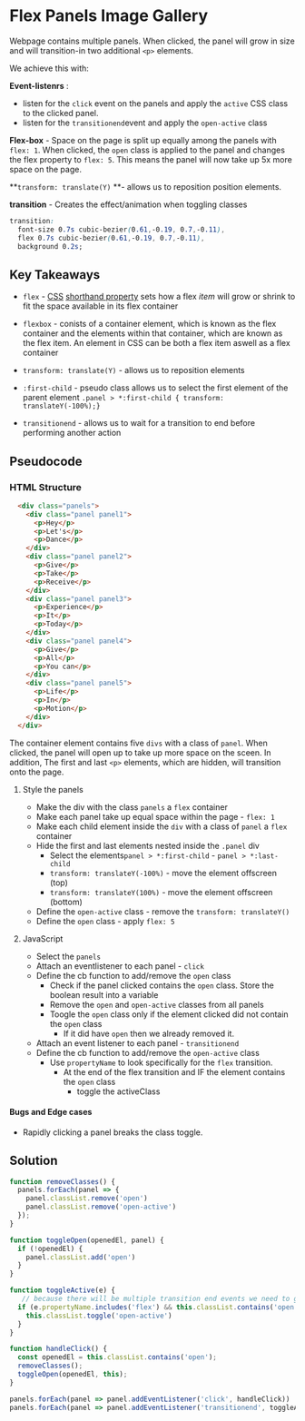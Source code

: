 # Flex Panels Image Gallery



Webpage contains multiple panels. When clicked, the panel will grow in size and will transition-in two additional `<p>` elements. 



We achieve this with:

**Event-listenrs** :

* listen for the `click` event on the panels and apply the `active` CSS class to the clicked panel. 
* listen for the `transitionend`event and apply the `open-active` class



**Flex-box** - Space on the page is split up equally among the panels with `flex: 1`. When clicked, the `open` class is applied to the panel and changes the flex property to `flex: 5`. This means the panel will now take up 5x more space on the page.

**`transform: translate(Y)` **- allows us to reposition position elements.

**transition** - Creates the effect/animation when toggling classes

```css
transition:
  font-size 0.7s cubic-bezier(0.61,-0.19, 0.7,-0.11),
  flex 0.7s cubic-bezier(0.61,-0.19, 0.7,-0.11),
  background 0.2s;
```

## Key Takeaways 

* `flex` - [CSS](https://developer.mozilla.org/en-US/docs/Web/CSS) [shorthand property](https://developer.mozilla.org/en-US/docs/Web/CSS/Shorthand_properties) sets how a flex *item* will grow or shrink to fit the space available in its flex container

* `flexbox` - conists of a container element, which is known as the flex container and the elements within that container, which are known as the flex item. An element in CSS can be both a flex item aswell as a flex container

* `transform: translate(Y)` - allows us to reposition elements

* `:first-child` - pseudo class allows us to select the first element of the parent element `.panel > *:first-child { transform: translateY(-100%);}`

* `transitionend` - allows us to wait for a transition to end before performing another action

## Pseudocode

### HTML Structure 

```html
  <div class="panels">
    <div class="panel panel1">
      <p>Hey</p>
      <p>Let's</p>
      <p>Dance</p>
    </div>
    <div class="panel panel2">
      <p>Give</p>
      <p>Take</p>
      <p>Receive</p>
    </div>
    <div class="panel panel3">
      <p>Experience</p>
      <p>It</p>
      <p>Today</p>
    </div>
    <div class="panel panel4">
      <p>Give</p>
      <p>All</p>
      <p>You can</p>
    </div>
    <div class="panel panel5">
      <p>Life</p>
      <p>In</p>
      <p>Motion</p>
    </div>
  </div>
```

The container element contains five `divs` with a class of `panel`. When clicked, the panel will open up to take up more space on the sceen. In addition, The first and last `<p>` elements, which are hidden, will transition onto the page.



1. Style the panels 
   * Make the div with the class `panels` a `flex` container
   * Make each panel take up equal space within the page - `flex: 1`
   * Make each child element inside the `div` with a class of `panel` a `flex` container
   * Hide the first and last elements nested inside the `.panel` div
     * Select the elements`panel > *:first-child` - `panel > *:last-child`
     * `transform: translateY(-100%)` - move the element offscreen (top)
     * `transform: translateY(100%)` - move the element offscreen (bottom)
   * Define the `open-active` class - remove the `transform: translateY()`
   * Define the `open` class - apply `flex: 5 `

2. JavaScript 
   * Select the `panels`
   * Attach an eventlistener to each panel - `click`
   * Define the cb function to add/remove the `open` class
     * Check if the panel clicked contains the `open` class. Store the boolean result into a variable
     * Remove the `open` and `open-active` classes from all panels 
     * Toogle the `open` class only if the element clicked did not contain the `open` class
       * If it did have `open` then we already removed it. 
   * Attach an event listener to each panel - `transitionend`
   * Define the cb function to add/remove the `open-active` class
     * Use `propertyName` to look specifically for the `flex` transition. 
       * At the end of the flex transition and IF the element contains the `open` class
         * toggle the activeClass

#### Bugs and Edge cases 

* Rapidly clicking a panel breaks the class toggle. 

## Solution

```javascript
function removeClasses() {
  panels.forEach(panel => {
    panel.classList.remove('open')
    panel.classList.remove('open-active')
  });
}

function toggleOpen(openedEl, panel) {
  if (!openedEl) {
    panel.classList.add('open')
  }
}

function toggleActive(e) {
   // because there will be multiple transition end events we need to get the property name to target the correct one
  if (e.propertyName.includes('flex') && this.classList.contains('open')) {
    this.classList.toggle('open-active')
  }
}

function handleClick() {
  const openedEl = this.classList.contains('open');
  removeClasses();
  toggleOpen(openedEl, this);
}

panels.forEach(panel => panel.addEventListener('click', handleClick))
panels.forEach(panel => panel.addEventListener('transitionend', toggleActive))

```

